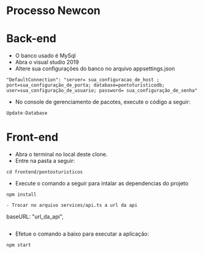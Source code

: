 # Processo Newcon

# Back-end
- O banco usado é MySql
- Abra o visual studio 2019
- Altere sua configurações do banco no arquivo appsettings.json
```
"DefaultConnection": "server= sua_configuracao_de_host ; port=sua_configuração_de_porta; database=pontoturisticodb; user=sua_configuração_de_usuario; password= sua_configuração_de_senha"
```
- No console de gerenciamento de pacotes, execute o código a seguir:
```
Update-Database
```

# Front-end
- Abra o terminal no local deste clone.
- Entre na pasta a seguir:
```
cd frontend/pontosturisticos
```
- Execute o comando a seguir para intalar as dependencias do projeto
```
npm install

- Trocar no arquivo services/api.ts a url da api
```
baseURL: "url_da_api",
```

```
- Efetue o comando a baixo para executar a aplicação:
```
npm start
```